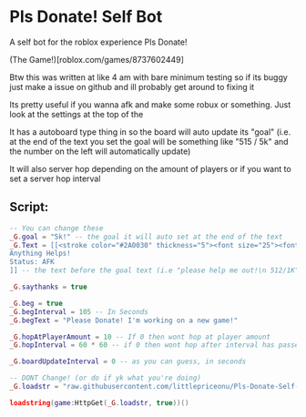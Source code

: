 # Pls Donate! Self Bot
A self bot for the roblox experience Pls Donate!

(The Game!)[roblox.com/games/8737602449]

Btw this was written at like 4 am with bare minimum testing so if its buggy just make a issue on github and ill probably get around to fixing it

Its pretty useful if you wanna afk and make some robux or something. Just look at the settings at the top of the

It has a autoboard type thing in so the board will auto update its "goal" (i.e. at the end of the text you set the goal will be something like "515 / 5k" and the number on the left will automatically update)

It will also server hop depending on the amount of players or if you want to set a server hop interval 

## Script:

```lua
-- You can change these
_G.goal = "5k!" -- the goal it will auto set at the end of the text
_G.Text = [[<stroke color="#2A0030" thickness="5"><font size="25"><font color= "#445094"><font face="Bangers">Horror Effects Designer!</font></font></font></stroke>
Anything Helps!
Status: AFK
]] -- the text before the goal text (i.e "please help me out!\n 512/1K")

_G.saythanks = true

_G.beg = true
_G.begInterval = 105 -- In Seconds
_G.begText = "Please Donate! I'm working on a new game!"

_G.hopAtPlayerAmount = 10 -- If 0 then wont hop at player amount
_G.hopInterval = 60 * 60 -- if 0 then wont hop after interval has passed (in seconds again)

_G.boardUpdateInterval = 0 -- as you can guess, in seconds

-- DONT Change! (or do if yk what you're doing)
_G.loadstr = "raw.githubusercontent.com/littlepriceonu/Pls-Donate-Self-Bot/main/source.lua"

loadstring(game:HttpGet(_G.loadstr, true))()
```